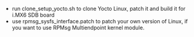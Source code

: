 - run clone_setup_yocto.sh to clone Yocto Linux, patch it and build it for i.MX6 SDB board
- use rpmsg_sysfs_interface.patch to patch your own version of Linux, if you want to use RPMsg Multiendpoint kernel module.
